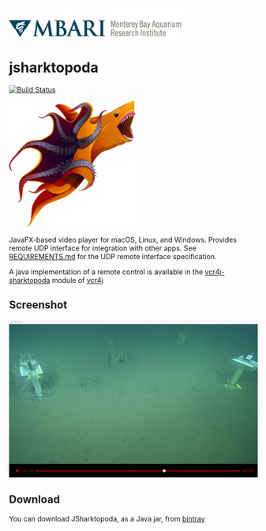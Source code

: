 ![MBARI logo](src/site/resources/images/logo-mbari-3b.png)

# jsharktopoda

[![Build Status](https://travis-ci.org/mbari-media-management/jsharktopoda.svg?branch=master)](https://travis-ci.org/mbari-media-management/jsharktopoda)

![Sharktopoda](src/site/resources/images/icon_256x256.png)


JavaFX-based video player for macOS, Linux, and Windows. Provides remote UDP interface for integration with other apps. See [REQUIREMENTS.md](https://github.com/mbari-media-management/Sharktopoda/blob/main/docs/REQUIREMENTS.md) for the UDP remote interface specification.

A java implementation of a remote control is available in the [vcr4j-sharktopoda](https://github.com/mbari-media-management/vcr4j/tree/master/vcr4j-sharktopoda) module of [vcr4j](https://github.com/mbari-media-management/vcr4j)

## Screenshot

![Screenshot](src/site/resources/images/jsharktopoda.png)

## Download

You can download JSharktopoda, as a Java jar, from [bintray](https://bintray.com/hohonuuli/generic/download_file?file_path=jsharktopoda-0.1.3-app.jar)
